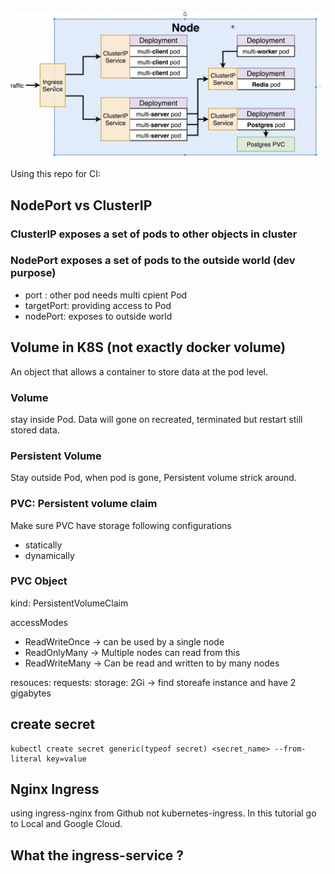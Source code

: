 ![](./overview.png)

Using this repo for CI: 


## NodePort vs ClusterIP

### ClusterIP exposes a set of pods to other objects in cluster

### NodePort exposes a set of pods to the outside world (dev purpose)
- port : other pod needs multi cpient Pod
- targetPort: providing access to Pod
- nodePort: exposes to outside world


## Volume in K8S (not exactly docker volume)
An object that allows a container to store data at the pod level.

### Volume
stay inside Pod.
Data will gone on recreated, terminated but restart still stored data.
 
### Persistent Volume
Stay outside Pod, when pod is gone, Persistent volume strick around.

### PVC: Persistent volume claim
Make sure PVC have storage following configurations
- statically
- dynamically

### PVC Object
kind: PersistentVolumeClaim

accessModes
 - ReadWriteOnce -> can be used by a single node
 - ReadOnlyMany -> Multiple nodes can read from this
 - ReadWriteMany -> Can be read and written to by many nodes

resouces: requests: storage: 2Gi -> find storeafe instance and have 2 gigabytes
    

## create secret 
```
kubectl create secret generic(typeof secret) <secret_name> --from-literal key=value
```

## Nginx Ingress
using ingress-nginx from Github not kubernetes-ingress.
In this tutorial go to Local and Google Cloud.

## What the ingress-service ?